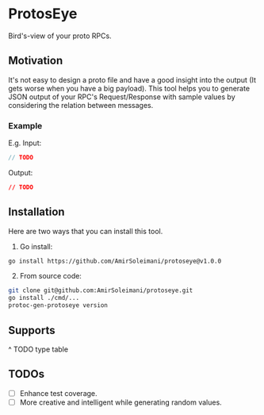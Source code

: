 # ProtosEye
Bird's-view of your proto RPCs.

## Motivation
It's not easy to design a proto file and have a good insight into the output (It gets worse when you have a big payload). 
This tool helps you to generate JSON output of your RPC's Request/Response with sample values by considering the relation between messages.

### Example
E.g. Input:
```protobuf
// TODO
```

Output:
```json
// TODO
```

## Installation
Here are two ways that you can install this tool.

1. Go install:
```sh
go install https://github.com/AmirSoleimani/protoseye@v1.0.0
```

2. From source code:
```sh
git clone git@github.com:AmirSoleimani/protoseye.git
go install ./cmd/...
protoc-gen-protoseye version
```

## Supports
^ TODO type table

## TODOs
- [ ] Enhance test coverage.
- [ ] More creative and intelligent while generating random values.